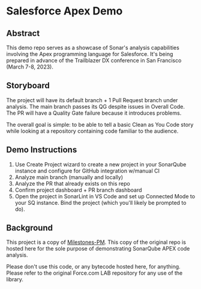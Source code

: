 # Salesforce Apex Demo

## Abstract
This demo repo serves as a showcase of Sonar's analysis capabilities involving the Apex programming language for Salesforce. It's being prepared in advance of the Trailblazer DX conference in San Francisco (March 7-8, 2023).

## Storyboard
The project will have its default branch + 1 Pull Request branch under analysis. The main branch passes its QG despite issues in Overall Code. The PR will have a Quality Gate failure because it introduces problems.

The overall goal is simple: to be able to tell a basic Clean as You Code story while looking at a repository containing code familiar to the audience.

## Demo Instructions
1. Use Create Project wizard to create a new project in your SonarQube instance and configure for GitHub integration w/manual CI
2. Analyze main branch (manually and locally)
3. Analyze the PR that already exists on this repo
4. Confirm project dashboard + PR branch dashboard
5. Open the project in SonarLint in VS Code and set up Connected Mode to your SQ instance. Bind the project (which you'll likely be prompted to do).

## Background
This project is a copy of [Milestones-PM](https://github.com/SalesforceLabs/Milestones-PM). This copy of the original repo is hosted here for the sole purpose of demonstrating SonarQube APEX code analysis.

Please don't use this code, or any bytecode hosted here, for anything. Please refer to the original Force.com LAB repository for any use of the library.

